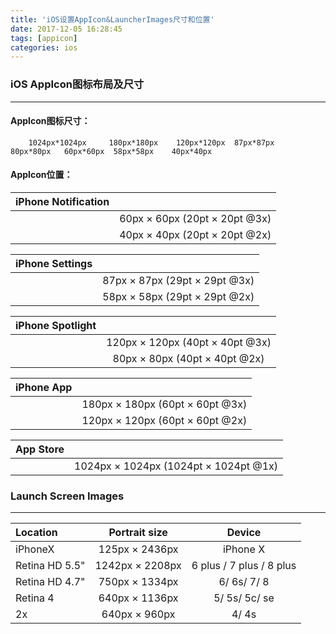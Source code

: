 ```yaml
---
title: 'iOS设置AppIcon&LauncherImages尺寸和位置'
date: 2017-12-05 16:28:45
tags: [appicon]
categories: ios
---
```



### iOS AppIcon图标布局及尺寸
---
#### AppIcon图标尺寸：

```
	1024px*1024px     180px*180px    120px*120px  87px*87px  80px*80px   60px*60px  58px*58px    40px*40px
```

<!-- more -->
#### AppIcon位置：

| iPhone Notification  |   | 
|:------------- |:---------------:|
| | 60px × 60px (20pt × 20pt @3x) |
| | 40px × 40px (20pt × 20pt @2x) |

| iPhone Settings  |   | 
|:------------- |:---------------:|
| | 87px × 87px (29pt × 29pt @3x) |
| | 58px × 58px (29pt × 29pt @2x) |

| iPhone Spotlight  |   | 
|:------------- |:---------------:|
| | 120px × 120px (40pt × 40pt @3x) |
| | 80px × 80px (40pt × 40pt @2x) |

| iPhone App  |   | 
|:------------- |:---------------:|
| | 180px × 180px (60pt × 60pt @3x) |
| | 120px × 120px (60pt × 60pt @2x) |

| App Store |   | 
|:------------- |:---------------:|
| | 1024px × 1024px (1024pt × 1024pt @1x) |

### Launch Screen Images
---

|Location |  Portrait size | Device |
|:------------- |:---------------:|:------:|
| iPhoneX | 125px × 2436px |iPhone X|
| Retina HD 5.5" | 1242px × 2208px |6 plus / 7 plus / 8 plus|
| Retina HD 4.7" | 750px × 1334px |6/ 6s/ 7/ 8|
| Retina 4 | 640px × 1136px |5/ 5s/ 5c/ se|
| 2x | 640px × 960px |4/ 4s|



